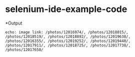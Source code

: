# selenium-ide-example-code

*Output

```text
echo: image link: /photos/12016974/, /photos/12018015/, /photos/12018519/, /photos/12018892/, /photos/12019638/, /photos/12016355/, /photos/12019252/, /photos/12019440/, /photos/12017911/, /photos/12018725/, /photos/12017738/, /photos/12017658/
```
